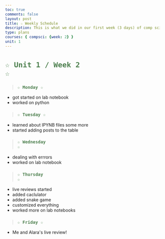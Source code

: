 ```yaml
---
toc: true
comments: false
layout: post
title: ☆ Weekly Schedule
description: This is what we did in our first week (3 days) of comp sci
type: plans
courses: { compsci: {week: 2} }
unit: 1
---
```

 
# <code style="color: #4e804f">☆ Unit 1 / Week 2 ☆</code>

> ### <code style="color:#4e804f;">☆ Monday ☆</code>
- got started on lab notebook
- worked on python

> ### <code style="color:#4e804f;">☆ Tuesday ☆</code>
- learned about IPYNB files some more
- started adding posts to the table

> ### <code style="color:#4e804f;">☆ Wednesday ☆</code>
- dealing with errrors
- worked on lab notebook

> ### <code style="color:#4e804f;">☆ Thursday ☆</code>
- live reviews started 
- added caclulator
- added snake game
- customized everything
- worked more on lab notebooks

> ### <code style="color:#4e804f;">☆ Friday ☆</code>
- Me and Alara's live review!

